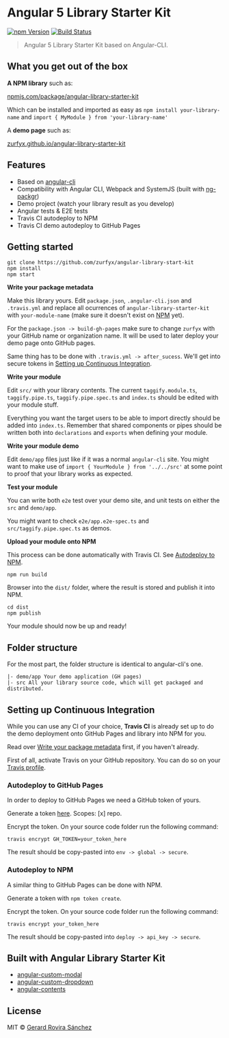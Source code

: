 # Angular 5 Library Starter Kit

[![npm Version](https://img.shields.io/npm/v/angular-library-starter-kit.svg)](https://www.npmjs.com/package/angular-library-starter-kit)
[![Build Status](https://travis-ci.org/zurfyx/angular-library-starter-kit.svg?branch=master)](https://travis-ci.org/zurfyx/angular-library-starter-kit)

> Angular 5 Library Starter Kit based on Angular-CLI.

## What you get out of the box

**A NPM library** such as:

[npmjs.com/package/angular-library-starter-kit](https://www.npmjs.com/package/angular-library-starter-kit)

Which can be installed and imported as easy as `npm install your-library-name` and `import { MyModule } from 'your-library-name'`

A **demo page** such as:

[zurfyx.github.io/angular-library-starter-kit](https://zurfyx.github.io/angular-library-starter-kit/)

## Features

- Based on [angular-cli](https://github.com/angular/angular-cli)
- Compatibility with Angular CLI, Webpack and SystemJS (built with [ng-packgr](https://github.com/dherges/ng-packagr))
- Demo project (watch your library result as you develop)
- Angular tests & E2E tests
- Travis CI autodeploy to NPM
- Travis CI demo autodeploy to GitHub Pages

## Getting started

```
git clone https://github.com/zurfyx/angular-library-start-kit
npm install
npm start
```

**Write your package metadata**

Make this library yours. Edit `package.json`, `.angular-cli.json` and `.travis.yml` and replace all ocurrences of `angular-library-starter-kit` with `your-module-name` (make sure it doesn't exist on [NPM](http://npmjs.com/) yet).

For the `package.json -> build-gh-pages` make sure to change `zurfyx` with your GitHub name or organization name. It will be used to later deploy your demo page onto GitHub pages.

Same thing has to be done with `.travis.yml -> after_sucess`. We'll get into secure tokens in [Setting up Continuous Integration](#setting-up-continuous-integration).

**Write your module**

Edit `src/` with your library contents. The current `taggify.module.ts`, `taggify.pipe.ts`, `taggify.pipe.spec.ts` and `index.ts` should be edited with your module stuff.

Everything you want the target users to be able to import directly should be added into `index.ts`. Remember that shared components or pipes should be written both into `declarations` and `exports` when defining your module.

**Write your module demo**

Edit `demo/app` files just like if it was a normal `angular-cli` site. You might want to make use of `import { YourModule } from '../../src'` at some point to proof that your library works as expected.

**Test your module**

You can write both `e2e` test over your demo site, and unit tests on either the `src` and `demo/app`.

You might want to check `e2e/app.e2e-spec.ts` and `src/taggify.pipe.spec.ts` as demos.

**Upload your module onto NPM**

This process can be done automatically with Travis CI. See [Autodeploy to NPM](#autodeploy-to-npm).

```
npm run build
```

Browser into the `dist/` folder, where the result is stored and publish it into NPM.

```
cd dist
npm publish
```

Your module should now be up and ready!

## Folder structure

For the most part, the folder structure is identical to angular-cli's one.

```
|- demo/app Your demo application (GH pages)
|- src All your library source code, which will get packaged and distributed.
```

## Setting up Continuous Integration

While you can use any CI of your choice, **Travis CI** is already set up to do the demo deployment onto GitHub Pages and library into NPM for you.

Read over [Write your package metadata](#write-your-package-metadata) first, if you haven't already.

First of all, activate Travis on your GitHub repository. You can do so on your [Travis profile](https://travis-ci.org/profile/).

### Autodeploy to GitHub Pages

In order to deploy to GitHub Pages we need a GitHub token of yours.

Generate a token [here](https://github.com/settings/tokens/new). Scopes: [x] repo.

Encrypt the token. On your source code folder run the following command:

```
travis encrypt GH_TOKEN=your_token_here
```

The result should be copy-pasted into `env -> global -> secure`.

### Autodeploy to NPM

A similar thing to GitHub Pages can be done with NPM.

Generate a token with `npm token create`.

Encrypt the token. On your source code folder run the following command:

```
travis encrypt your_token_here
```

The result should be copy-pasted into `deploy -> api_key -> secure`.

## Built with Angular Library Starter Kit

- [angular-custom-modal](https://github.com/zurfyx/angular-custom-modal)
- [angular-custom-dropdown](https://github.com/zurfyx/angular-custom-dropdown)
- [angular-contents](https://github.com/zurfyx/angular-contents)

## License

MIT © [Gerard Rovira Sánchez](//zurfyx.com)
